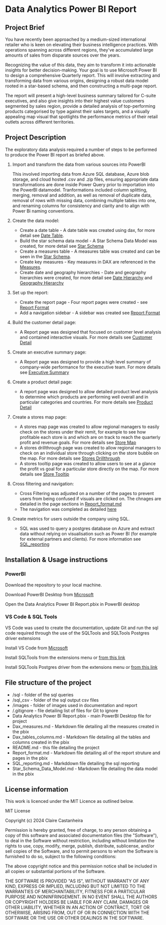 # Data Analytics Power BI Report

## Project Brief
You have recently been approached by a medium-sized international retailer who is keen on elevating their business intelligence practices. With operations spanning across different regions, they've accumulated large amounts of sales from disparate sources over the years.

Recognizing the value of this data, they aim to transform it into actionable insights for better decision-making. Your goal is to use Microsoft Power BI to design a comprehensive Quarterly report. This will involve extracting and transforming data from various origins, designing a robust data model rooted in a star-based schema, and then constructing a multi-page report.

The report will present a high-level business summary tailored for C-suite executives, and also give insights into their highest value customers segmented by sales region, provide a detailed analysis of top-performing products categorised by type against their sales targets, and a visually appealing map visual that spotlights the performance metrics of their retail outlets across different territories.

## Project Description

The exploratory data analysis required a number of steps to be performed to produce the Power BI report as briefed above.

1. Import and transform the data from various sources into PowerBI
   
   This involved importing data from Azure SQL database, Azure blob storage, and cloud hosted .csv and .zip files, ensuring appropriate data transformations are done inside Power Query prior to importation into the PowerBI datamodel. Tranformations included column splitting, merging, removal and addition, as well as removal of duplicate data, removal of rows with missing data, combining multiple tables into one, and renaming columns for consistency and clarity and to align with Power Bi naming conventions.

2. Create the data model:
   -  Create a date table - A date table was created using dax, for more detail see [Date Table](/Dax_tables_columns.md#date-table).
   -  Build the star schema data model - A Star Schema Data Model was created, for more detail see [Star Schema](/Star_Schema_Data_Model.md)
   -  Create a measures table - A measures table was created and can be seen in the [Star Schema](/Star_Schema_Data_Model.md).
   -  Create key measures - Key measures in DAX are referenced in the [Measures](/Dax_measures.md).
   -  Create date and geography hierarchies - Date and geography hierarchies were created, for more detail see [Date Hierarchy](/Dax_tables_columns.md#date-hierarchy) and [Geography Hierarchy](/Dax_tables_columns.md#geography-columns--hierarchy)
  
3. Set up the report:
   - Create the report page - Four report pages were created - see [Report Format](report_format.md)
   - Add a navigation sidebar - A sidebar was created see [Report Format](report_format.md)
  
4. Build the customer detail page:
    - A Report page was designed that focused on customer level analysis and contained interactive visuals. For more details see [Customer Detail](Report_format.md#customer-detail-page)
  
5. Create an executive summary page:
    - A Report page was designed to provide a high level summary of company-wide performance for the executive team. For more details see [Executive Summary](Report_format.md#executive-summary-page)
  
6. Create a product detail page:
    - A report page was designed to allow detailed product level analysis to determine which products are performing well overall and in particular categories and countries. For more details see [Product Detail](Report_format.md#product-detail)
  
7. Create a stores map page:
    - A stores map page was created to allow regional managers to easily check on the stores under their remit, for example to see how profitable each store is and which are on track to reach the quarterly profit and revenue goals. For more details see [Store Map](Report_format.md#store-map)
    - A stores drillthrough page was created to allow regional managers to check on an individual store through clicking on the store bubble on the map. For more details see [Stores Drillthrough](Report_format.md#stores-drillthrough)
    - A stores tooltip page was created to allow users to see at a glance the profit vs goal for a particular store directly on the map. For more details see [Store Tooltip](Report_format.md#stores-tooltip)
  
8. Cross filtering and navigation:
    - Cross Filtering was adjusted on a number of the pages to prevent users from being confused if visuals are clicked on. The chnages are detailed in the page sections in [Report_format.md](Report_format.md)
    - The navigation was completed as detailed [here](Report_format.md#navigation-bar)
  
9.  Create metrics for users outside the company using SQL.
    - SQL was used to query a postgres database on Azure and extract data without relying on visualisation such as Power BI (for example for external partners and clients). For more information see [SQL_reporting](SQL_reporting.md) 


## Installation & Usage instructions

### PowerBI 

Download the repository to your local machine.

Download PowerBI Desktop from [Microsoft](https://www.microsoft.com/en-us/download/details.aspx?id=58494)

Open the Data Analytics Power BI Report.pbix in PowerBI desktop

### VS Code & SQL Tools

VS Code was used to create the documentation, update Git and run the sql code required through the use of the SQLTools and SQLTools Postgres driver extensions

Install VS Code from [Microsoft](https://code.visualstudio.com/download)

Install SQLTools from the extensions menu or [from this link](https://marketplace.visualstudio.com/items?itemName=mtxr.sqltools)

Install SQLTools Postgres driver from the extensions menu or [from this link](https://marketplace.visualstudio.com/items?itemName=mtxr.sqltools-driver-pg)


## File structure of the project

- /sql - folder of the sql queries
- /sql_csv - folder of the sql output csv files
- /images - folder of images used in documentation and report
- /.gitignore - file detailing list of files for Git to ignore
- Data Analytics Power BI Report.pbix - main PowerBI Desktop file for project
- Dax_measures.md - Markdown file detailing all the measures created in the pbix
- Dax_tables_columns.md - Markdown file detailing all the tables and columns created in the pbix
- README.md - this file detailing the project
- Report_format.md - Markdown file detailing all of the report struture and pages in the pbix
- SQL_reporting.md - Markddown file detailing the sql reporting
- Star_Schema_Data_Model.md - Markdown file detailing the data model in the pbix


## License information
This work is licenced under the MIT Licence as outlined below.

MIT License

Copyright (c) 2024 Claire Castanheira

Permission is hereby granted, free of charge, to any person obtaining a copy of this software and associated documentation files (the "Software"), to deal in the Software without restriction, including without limitation the rights to use, copy, modify, merge, publish, distribute, sublicense, and/or sell copies of the Software, and to permit persons to whom the Software is furnished to do so, subject to the following conditions:

The above copyright notice and this permission notice shall be included in all copies or substantial portions of the Software.

THE SOFTWARE IS PROVIDED "AS IS", WITHOUT WARRANTY OF ANY KIND, EXPRESS OR IMPLIED, INCLUDING BUT NOT LIMITED TO THE WARRANTIES OF MERCHANTABILITY, FITNESS FOR A PARTICULAR PURPOSE AND NONINFRINGEMENT. IN NO EVENT SHALL THE AUTHORS OR COPYRIGHT HOLDERS BE LIABLE FOR ANY CLAIM, DAMAGES OR OTHER LIABILITY, WHETHER IN AN ACTION OF CONTRACT, TORT OR OTHERWISE, ARISING FROM, OUT OF OR IN CONNECTION WITH THE SOFTWARE OR THE USE OR OTHER DEALINGS IN THE SOFTWARE.